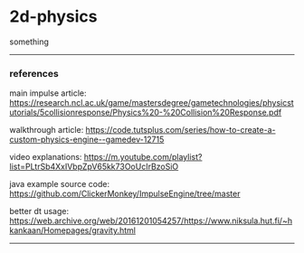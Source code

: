 # 2d-physics

something

---

### references

main impulse article: https://research.ncl.ac.uk/game/mastersdegree/gametechnologies/physicstutorials/5collisionresponse/Physics%20-%20Collision%20Response.pdf

walkthrough article: https://code.tutsplus.com/series/how-to-create-a-custom-physics-engine--gamedev-12715

video explanations: https://m.youtube.com/playlist?list=PLtrSb4XxIVbpZpV65kk73OoUcIrBzoSiO

java example source code: https://github.com/ClickerMonkey/ImpulseEngine/tree/master

better dt usage: https://web.archive.org/web/20161201054257/https://www.niksula.hut.fi/~hkankaan/Homepages/gravity.html

---
